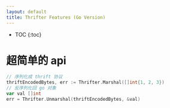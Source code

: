 ```yaml
---
layout: default
title: Thrifter Features (Go Version)
---
```


* TOC
{:toc}

# 超简单的 api

```go
// 序列化成 thrift 协议
thriftEncodedBytes, err := Thrifter.Marshal([]int{1, 2, 3})
// 反序列化回 go 对象
var val []int
err = Thrifter.Unmarshal(thriftEncodedBytes, &val)
```
